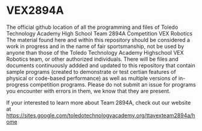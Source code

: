 # VEX2894A
The official github location of all the programming and files of Toledo Technology Academy High School Team 2894A Competition VEX Robotics 
The material found here and within this repository should be considered a work in progress and in the name of fair sportsmanship, not be used by anyone
than those of the Toledo Technology Academy Highschool VEX Robotics team, or other authorized individuals. 
There will be files and documents continuously addded and updated to this repository that contain sample programs (created to demonstrate 
or test certian features of physical or code-based performance) as well as multiple versions of in-progress competition programs. 
Please do not submit an issue for programs you encounter with errors in them, we know that they are present. 


If your interested to learn more about Team 2894A, check out our website at
https://sites.google.com/toledotechnologyacademy.org/ttavexteam2894a/home
